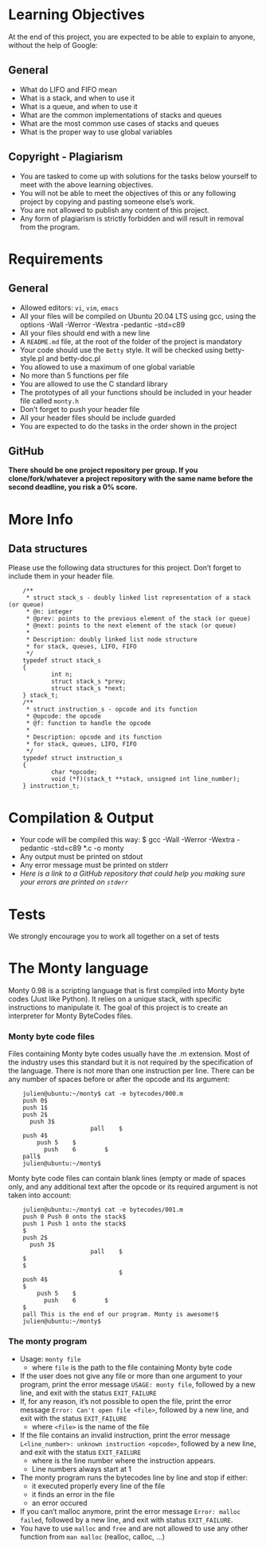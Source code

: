 # Learning Objectives
At the end of this project, you are expected to be able to explain to anyone, without the help of Google:

## General
- What do LIFO and FIFO mean
- What is a stack, and when to use it
- What is a queue, and when to use it
- What are the common implementations of stacks and queues
- What are the most common use cases of stacks and queues
- What is the proper way to use global variables</ul>
## Copyright - Plagiarism
- You are tasked to come up with solutions for the tasks below yourself to meet with the above learning objectives.
- You will not be able to meet the objectives of this or any following project by copying and pasting someone else’s work.
- You are not allowed to publish any content of this project.
- Any form of plagiarism is strictly forbidden and will result in removal from the program.
# Requirements
## General
- Allowed editors: `vi`, `vim`, `emacs`
- All your files will be compiled on Ubuntu 20.04 LTS using gcc, using the options -Wall -Werror -Wextra -pedantic -std=c89
- All your files should end with a new line
- A `README.md` file, at the root of the folder of the project is mandatory
- Your code should use the `Betty` style. It will be checked using betty-style.pl and betty-doc.pl
- You allowed to use a maximum of one global variable
- No more than 5 functions per file
- You are allowed to use the C standard library
- The prototypes of all your functions should be included in your header file called `monty.h`
- Don’t forget to push your header file
- All your header files should be include guarded
- You are expected to do the tasks in the order shown in the project
## GitHub
**There should be one project repository per group. If you clone/fork/whatever a project repository with the same name before the second deadline, you risk a 0% score.**

# More Info
## Data structures
Please use the following data structures for this project. Don’t forget to include them in your header file.

        /**
         * struct stack_s - doubly linked list representation of a stack (or queue)
         * @n: integer
         * @prev: points to the previous element of the stack (or queue)
         * @next: points to the next element of the stack (or queue)
         *
         * Description: doubly linked list node structure
         * for stack, queues, LIFO, FIFO
         */
        typedef struct stack_s
        {
                int n;
                struct stack_s *prev;
                struct stack_s *next;
        } stack_t;
        /**
         * struct instruction_s - opcode and its function
         * @opcode: the opcode
         * @f: function to handle the opcode
         *
         * Description: opcode and its function
         * for stack, queues, LIFO, FIFO
         */
        typedef struct instruction_s
        {
                char *opcode;
                void (*f)(stack_t **stack, unsigned int line_number);
        } instruction_t;
# Compilation & Output
- Your code will be compiled this way:
        $ gcc -Wall -Werror -Wextra -pedantic -std=c89 *.c -o monty
- Any output must be printed on stdout
- Any error message must be printed on stderr
- *Here is a link to a GitHub repository that could help you making sure your errors are printed on `stderr`*
# Tests
We strongly encourage you to work all together on a set of tests

# The Monty language
Monty 0.98 is a scripting language that is first compiled into Monty byte codes (Just like Python). It relies on a unique stack, with specific instructions to manipulate it. The goal of this project is to create an interpreter for Monty ByteCodes files.

### Monty byte code files

Files containing Monty byte codes usually have the .m extension. Most of the industry uses this standard but it is not required by the specification of the language. There is not more than one instruction per line. There can be any number of spaces before or after the opcode and its argument:

        julien@ubuntu:~/monty$ cat -e bytecodes/000.m
        push 0$
        push 1$
        push 2$
          push 3$
                           pall    $
        push 4$
            push 5    $
              push    6        $
        pall$
        julien@ubuntu:~/monty$
Monty byte code files can contain blank lines (empty or made of spaces only, and any additional text after the opcode or its required argument is not taken into account:

        julien@ubuntu:~/monty$ cat -e bytecodes/001.m
        push 0 Push 0 onto the stack$
        push 1 Push 1 onto the stack$
        $
        push 2$
          push 3$
                           pall    $
        $
        $
                                   $
        push 4$
        $
            push 5    $
              push    6        $
        $
        pall This is the end of our program. Monty is awesome!$
        julien@ubuntu:~/monty$
### The monty program

- Usage: `monty file`
   - where `file` is the path to the file containing Monty byte code
- If the user does not give any file or more than one argument to your program, print the error message `USAGE: monty file`, followed by a new line, and exit with the status `EXIT_FAILURE`
- If, for any reason, it’s not possible to open the file, print the error message `Error: Can't open file <file>`, followed by a new line, and exit with the status `EXIT_FAILURE`
   - where `<file>` is the name of the file
- If the file contains an invalid instruction, print the error message `L<line_number>: unknown instruction <opcode>`, followed by a new line, and exit with the status `EXIT_FAILURE`
   - where is the line number where the instruction appears.
   - Line numbers always start at 1
- The monty program runs the bytecodes line by line and stop if either:
   - it executed properly every line of the file
   - it finds an error in the file
   - an error occured
- If you can’t malloc anymore, print the error message `Error: malloc failed`, followed by a new line, and exit with status `EXIT_FAILURE`.
- You have to use `malloc` and `free` and are not allowed to use any other function from `man malloc` (realloc, calloc, …)
